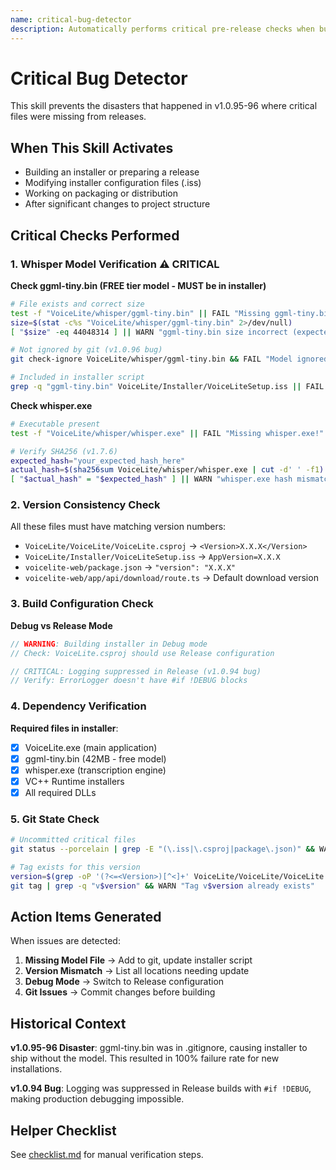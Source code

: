 ```yaml
---
name: critical-bug-detector
description: Automatically performs critical pre-release checks when building installers, creating releases, or packaging VoiceLite. Prevents missing files, version mismatches, and configuration errors that have caused release failures.
---
```


# Critical Bug Detector

This skill prevents the disasters that happened in v1.0.95-96 where critical files were missing from releases.

## When This Skill Activates

- Building an installer or preparing a release
- Modifying installer configuration files (.iss)
- Working on packaging or distribution
- After significant changes to project structure

## Critical Checks Performed

### 1. Whisper Model Verification ⚠️ CRITICAL

**Check ggml-tiny.bin (FREE tier model - MUST be in installer)**
```bash
# File exists and correct size
test -f "VoiceLite/whisper/ggml-tiny.bin" || FAIL "Missing ggml-tiny.bin!"
size=$(stat -c%s "VoiceLite/whisper/ggml-tiny.bin" 2>/dev/null)
[ "$size" -eq 44048314 ] || WARN "ggml-tiny.bin size incorrect (expected 42MB)"

# Not ignored by git (v1.0.96 bug)
git check-ignore VoiceLite/whisper/ggml-tiny.bin && FAIL "Model ignored by git!"

# Included in installer script
grep -q "ggml-tiny.bin" VoiceLite/Installer/VoiceLiteSetup.iss || FAIL "Model not in installer!"
```

**Check whisper.exe**
```bash
# Executable present
test -f "VoiceLite/whisper/whisper.exe" || FAIL "Missing whisper.exe!"

# Verify SHA256 (v1.7.6)
expected_hash="your_expected_hash_here"
actual_hash=$(sha256sum VoiceLite/whisper/whisper.exe | cut -d' ' -f1)
[ "$actual_hash" = "$expected_hash" ] || WARN "whisper.exe hash mismatch"
```

### 2. Version Consistency Check

All these files must have matching version numbers:
- `VoiceLite/VoiceLite/VoiceLite.csproj` → `<Version>X.X.X</Version>`
- `VoiceLite/Installer/VoiceLiteSetup.iss` → `AppVersion=X.X.X`
- `voicelite-web/package.json` → `"version": "X.X.X"`
- `voicelite-web/app/api/download/route.ts` → Default download version

### 3. Build Configuration Check

**Debug vs Release Mode**
```csharp
// WARNING: Building installer in Debug mode
// Check: VoiceLite.csproj should use Release configuration

// CRITICAL: Logging suppressed in Release (v1.0.94 bug)
// Verify: ErrorLogger doesn't have #if !DEBUG blocks
```

### 4. Dependency Verification

**Required files in installer**:
- [x] VoiceLite.exe (main application)
- [x] ggml-tiny.bin (42MB - free model)
- [x] whisper.exe (transcription engine)
- [x] VC++ Runtime installers
- [x] All required DLLs

### 5. Git State Check

```bash
# Uncommitted critical files
git status --porcelain | grep -E "(\.iss|\.csproj|package\.json)" && WARN "Uncommitted version files"

# Tag exists for this version
version=$(grep -oP '(?<=<Version>)[^<]+' VoiceLite/VoiceLite/VoiceLite.csproj)
git tag | grep -q "v$version" && WARN "Tag v$version already exists"
```

## Action Items Generated

When issues are detected:

1. **Missing Model File** → Add to git, update installer script
2. **Version Mismatch** → List all locations needing update
3. **Debug Mode** → Switch to Release configuration
4. **Git Issues** → Commit changes before building

## Historical Context

**v1.0.95-96 Disaster**: ggml-tiny.bin was in .gitignore, causing installer to ship without the model. This resulted in 100% failure rate for new installations.

**v1.0.94 Bug**: Logging was suppressed in Release builds with `#if !DEBUG`, making production debugging impossible.

## Helper Checklist

See [checklist.md](checklist.md) for manual verification steps.